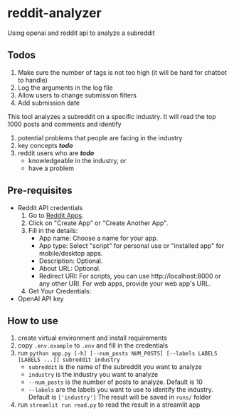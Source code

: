 # reddit-analyzer
Using openai and reddit api to analyze a subreddit

## Todos
1. Make sure the number of tags is not too high (it will be hard for chatbot to handle)
2. Log the arguments in the log file
3. Allow users to change submission filters
4. Add submission date

This tool analyzes a subreddit on a specific industry. It will read the top 1000 posts and comments and identify
1. potential problems that people are facing in the industry
2. key concepts ***todo***
3. reddit users who are ***todo***
    - knowledgeable in the industry, or
    - have a problem


## Pre-requisites
- Reddit API credentials 
    1. Go to [Reddit Apps](https://www.reddit.com/prefs/apps).
    2. Click on "Create App" or "Create Another App".
    3. Fill in the details:
        - App name: Choose a name for your app.
        - App type: Select "script" for personal use or "installed app" for mobile/desktop apps.
        - Description: Optional.
        - About URL: Optional.
        - Redirect URI: For scripts, you can use http://localhost:8000 or any other URI. For web apps, provide your web app's URL.  
    4. Get Your Credentials:
- OpenAI API key

## How to use
1. create virtual environment and install requirements
2. copy `.env.example` to `.env` and fill in the credentials
3. run `python app.py [-h] [--num_posts NUM_POSTS] [--labels LABELS [LABELS ...]] subreddit industry`
    - `subreddit` is the name of the subreddit you want to analyze
    - `industry` is the industry you want to analyze
    - `--num_posts` is the number of posts to analyze. Default is 10
    - `--labels` are the labels you want to use to identify the industry. Default is `['industry']`
    The result will be saved in `runs/` folder
4. run `streamlit run read.py` to read the result in a streamlit app

